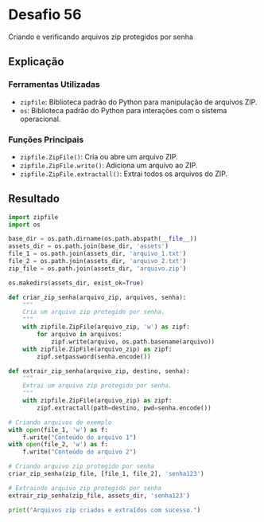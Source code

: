 # Desafio 56

Criando e verificando arquivos zip protegidos por senha

## Explicação

### Ferramentas Utilizadas

- `zipfile`: Biblioteca padrão do Python para manipulação de arquivos ZIP.
- `os`: Biblioteca padrão do Python para interações com o sistema operacional.

### Funções Principais

- `zipfile.ZipFile()`: Cria ou abre um arquivo ZIP.
- `zipfile.ZipFile.write()`: Adiciona um arquivo ao ZIP.
- `zipfile.ZipFile.extractall()`: Extrai todos os arquivos do ZIP.

## Resultado

```py
import zipfile
import os

base_dir = os.path.dirname(os.path.abspath(__file__))
assets_dir = os.path.join(base_dir, 'assets')
file_1 = os.path.join(assets_dir, 'arquivo_1.txt')
file_2 = os.path.join(assets_dir, 'arquivo_2.txt')
zip_file = os.path.join(assets_dir, 'arquivo.zip')

os.makedirs(assets_dir, exist_ok=True)

def criar_zip_senha(arquivo_zip, arquivos, senha):
    """
    Cria um arquivo zip protegido por senha.
    """
    with zipfile.ZipFile(arquivo_zip, 'w') as zipf:
        for arquivo in arquivos:
            zipf.write(arquivo, os.path.basename(arquivo))
    with zipfile.ZipFile(arquivo_zip) as zipf:
        zipf.setpassword(senha.encode())

def extrair_zip_senha(arquivo_zip, destino, senha):
    """
    Extrai um arquivo zip protegido por senha.
    """
    with zipfile.ZipFile(arquivo_zip) as zipf:
        zipf.extractall(path=destino, pwd=senha.encode())

# Criando arquivos de exemplo
with open(file_1, 'w') as f:
    f.write("Conteúdo do arquivo 1")
with open(file_2, 'w') as f:
    f.write("Conteúdo do arquivo 2")

# Criando arquivo zip protegido por senha
criar_zip_senha(zip_file, [file_1, file_2], 'senha123')

# Extraindo arquivo zip protegido por senha
extrair_zip_senha(zip_file, assets_dir, 'senha123')

print("Arquivos zip criados e extraídos com sucesso.")